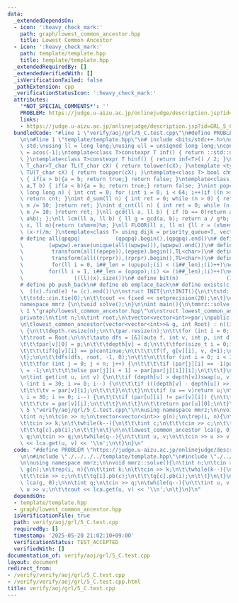 ```yaml
---
data:
  _extendedDependsOn:
  - icon: ':heavy_check_mark:'
    path: graph/lowest_common_ancestor.hpp
    title: Lowest Common Ancestor
  - icon: ':heavy_check_mark:'
    path: template/template.hpp
    title: template/template.hpp
  _extendedRequiredBy: []
  _extendedVerifiedWith: []
  _isVerificationFailed: false
  _pathExtension: cpp
  _verificationStatusIcon: ':heavy_check_mark:'
  attributes:
    '*NOT_SPECIAL_COMMENTS*': ''
    PROBLEM: https://judge.u-aizu.ac.jp/onlinejudge/description.jsp?id=GRL_5_C
    links:
    - https://judge.u-aizu.ac.jp/onlinejudge/description.jsp?id=GRL_5_C
  bundledCode: "#line 1 \"verify/aoj/grl/5_C.test.cpp\"\n#define PROBLEM \"https://judge.u-aizu.ac.jp/onlinejudge/description.jsp?id=GRL_5_C\"\
    \n\n#line 1 \"template/template.hpp\"\n# include <bits/stdc++.h>\nusing namespace\
    \ std;\nusing ll = long long;\nusing ull = unsigned long long;\nconst double pi\
    \ = acos(-1);\ntemplate<class T>constexpr T inf() { return ::std::numeric_limits<T>::max();\
    \ }\ntemplate<class T>constexpr T hinf() { return inf<T>() / 2; }\ntemplate <typename\
    \ T_char>T_char TL(T_char cX) { return tolower(cX); }\ntemplate <typename T_char>T_char\
    \ TU(T_char cX) { return toupper(cX); }\ntemplate<class T> bool chmin(T& a,T b)\
    \ { if(a > b){a = b; return true;} return false; }\ntemplate<class T> bool chmax(T&\
    \ a,T b) { if(a < b){a = b; return true;} return false; }\nint popcnt(unsigned\
    \ long long n) { int cnt = 0; for (int i = 0; i < 64; i++)if ((n >> i) & 1)cnt++;\
    \ return cnt; }\nint d_sum(ll n) { int ret = 0; while (n > 0) { ret += n % 10;\
    \ n /= 10; }return ret; }\nint d_cnt(ll n) { int ret = 0; while (n > 0) { ret++;\
    \ n /= 10; }return ret; }\nll gcd(ll a, ll b) { if (b == 0)return a; return gcd(b,\
    \ a%b); };\nll lcm(ll a, ll b) { ll g = gcd(a, b); return a / g*b; };\nll MOD(ll\
    \ x, ll m){return (x%m+m)%m; }\nll FLOOR(ll x, ll m) {ll r = (x%m+m)%m; return\
    \ (x-r)/m; }\ntemplate<class T> using dijk = priority_queue<T, vector<T>, greater<T>>;\n\
    # define all(qpqpq)           (qpqpq).begin(),(qpqpq).end()\n# define UNIQUE(wpwpw)\
    \        (wpwpw).erase(unique(all((wpwpw))),(wpwpw).end())\n# define LOWER(epepe)\
    \         transform(all((epepe)),(epepe).begin(),TL<char>)\n# define UPPER(rprpr)\
    \         transform(all((rprpr)),(rprpr).begin(),TU<char>)\n# define rep(i,upupu)\
    \         for(ll i = 0, i##_len = (upupu);(i) < (i##_len);(i)++)\n# define reps(i,opopo)\
    \        for(ll i = 1, i##_len = (opopo);(i) <= (i##_len);(i)++)\n# define len(x)\
    \                ((ll)(x).size())\n# define bit(n)               (1LL << (n))\n\
    # define pb push_back\n# define eb emplace_back\n# define exists(c, e)       \
    \  ((c).find(e) != (c).end())\n\nstruct INIT{\n\tINIT(){\n\t\tstd::ios::sync_with_stdio(false);\n\
    \t\tstd::cin.tie(0);\n\t\tcout << fixed << setprecision(20);\n\t}\n}INIT;\n\n\
    namespace mmrz {\n\tvoid solve();\n}\n\nint main(){\n\tmmrz::solve();\n}\n#line\
    \ 1 \"graph/lowest_common_ancestor.hpp\"\n\nstruct lowest_common_ancestor {\n\
    private:\n\tint n;\n\tint root;\n\tvector<vector<int>>par;\npublic:\n\tvector<int>depth;\n\
    \n\tlowest_common_ancestor(vector<vector<int>>& g, int Root) : n((int)g.size())\
    \ {\n\t\tdepth.resize(n);\n\t\tpar.resize(n);\n\t\tfor (int i = 0; i < n; i++)par[i].resize(31);\n\
    \t\troot = Root;\n\n\t\tauto dfs = [&](auto f, int v, int p, int d) -> void {\n\
    \t\t\tpar[v][0] = p;\n\t\t\tdepth[v] = d;\n\t\t\tfor(size_t i = 0;i < g[v].size();i++){\n\
    \t\t\t\tif(g[v][i] == p)continue;\n\t\t\t\tf(f, g[v][i], v, d+1);\n\t\t\t}\n\t\
    \t};\n\n\t\tdfs(dfs, root, -1, 0);\n\t\t\n\t\tfor (int i = 0; i < 30; i++) {\n\
    \t\t\tfor (int j = 0; j < n; j++) {\n\t\t\t\tif (par[j][i] == -1)par[j][i + 1]\
    \ = -1;\n\t\t\t\telse par[j][i + 1] = par[par[j][i]][i];\n\t\t\t}\n\t\t}\n\t}\n\
    \n\tint get(int u, int v) {\n\t\tif (depth[u] > depth[v])swap(u, v);\n\t\tfor\
    \ (int i = 30; i >= 0; i--) {\n\t\t\tif (((depth[v] - depth[u]) >> i) & 1) {\n\
    \t\t\t\tv = par[v][i];\n\t\t\t}\n\t\t}\n\t\tif (u == v)return u;\n\n\t\tfor (int\
    \ i = 30; i >= 0; i--) {\n\t\t\tif (par[u][i] != par[v][i]) {\n\t\t\t\tu = par[u][i];\n\
    \t\t\t\tv = par[v][i];\n\t\t\t}\n\t\t}\n\t\treturn par[u][0];\n\t}\n};\n#line\
    \ 5 \"verify/aoj/grl/5_C.test.cpp\"\n\nusing namespace mmrz;\n\nvoid mmrz::solve(){\n\
    \tint n;\n\tcin >> n;\n\tvector<vector<int>> g(n);\n\trep(i, n){\n\t\tint k;\n\
    \t\tcin >> k;\n\t\twhile(k--){\n\t\t\tint c;\n\t\t\tcin >> c;\n\t\t\tg[i].pb(c);\n\
    \t\t\tg[c].pb(i);\n\t\t}\n\t}\n\n\tlowest_common_ancestor lca(g, 0);\n\n\tint\
    \ q;\n\tcin >> q;\n\twhile(q--){\n\t\tint u, v;\n\t\tcin >> u >> v;\n\t\tcout\
    \ << lca.get(u, v) << '\\n';\n\t}\n}\n"
  code: "#define PROBLEM \"https://judge.u-aizu.ac.jp/onlinejudge/description.jsp?id=GRL_5_C\"\
    \n\n#include \"./../../../template/template.hpp\"\n#include \"./../../../graph/lowest_common_ancestor.hpp\"\
    \n\nusing namespace mmrz;\n\nvoid mmrz::solve(){\n\tint n;\n\tcin >> n;\n\tvector<vector<int>>\
    \ g(n);\n\trep(i, n){\n\t\tint k;\n\t\tcin >> k;\n\t\twhile(k--){\n\t\t\tint c;\n\
    \t\t\tcin >> c;\n\t\t\tg[i].pb(c);\n\t\t\tg[c].pb(i);\n\t\t}\n\t}\n\n\tlowest_common_ancestor\
    \ lca(g, 0);\n\n\tint q;\n\tcin >> q;\n\twhile(q--){\n\t\tint u, v;\n\t\tcin >>\
    \ u >> v;\n\t\tcout << lca.get(u, v) << '\\n';\n\t}\n}\n"
  dependsOn:
  - template/template.hpp
  - graph/lowest_common_ancestor.hpp
  isVerificationFile: true
  path: verify/aoj/grl/5_C.test.cpp
  requiredBy: []
  timestamp: '2025-05-20 21:02:10+09:00'
  verificationStatus: TEST_ACCEPTED
  verifiedWith: []
documentation_of: verify/aoj/grl/5_C.test.cpp
layout: document
redirect_from:
- /verify/verify/aoj/grl/5_C.test.cpp
- /verify/verify/aoj/grl/5_C.test.cpp.html
title: verify/aoj/grl/5_C.test.cpp
---
```

